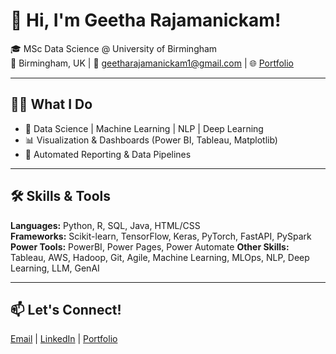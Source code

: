 # 👋 Hi, I'm Geetha Rajamanickam!

🎓 MSc Data Science @ University of Birmingham  
📍 Birmingham, UK | 📧 geetharajamanickam1@gmail.com | 🌐 [Portfolio](https://geeta02.github.io/GeethaRajamanickam.github.io)

---

## 👩‍💻 What I Do
- 🔬 Data Science | Machine Learning | NLP | Deep Learning
- 📊 Visualization & Dashboards (Power BI, Tableau, Matplotlib)
- 📁 Automated Reporting & Data Pipelines

---

## 🛠 Skills & Tools

**Languages:** Python, R, SQL, Java, HTML/CSS  
**Frameworks:** Scikit-learn, TensorFlow, Keras, PyTorch, FastAPI, PySpark  
**Power Tools:** PowerBI, Power Pages, Power Automate
**Other Skills:** Tableau, AWS, Hadoop, Git, Agile, Machine Learning, MLOps, NLP, Deep Learning, LLM, GenAI

---

## 📫 Let's Connect!
[Email](geetharajamanickam1@gmail.com) | [LinkedIn](https://www.linkedin.com/in/geetharajamanickam) | [Portfolio](https://geeta02.github.io/GeethaRajamanickam.github.io/)

